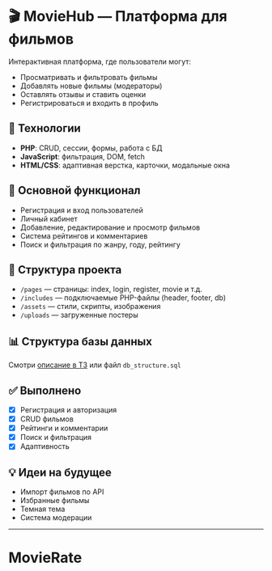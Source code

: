 # 🎬 MovieHub — Платформа для фильмов

Интерактивная платформа, где пользователи могут:
- Просматривать и фильтровать фильмы
- Добавлять новые фильмы (модераторы)
- Оставлять отзывы и ставить оценки
- Регистрироваться и входить в профиль

## 🚀 Технологии
- **PHP**: CRUD, сессии, формы, работа с БД
- **JavaScript**: фильтрация, DOM, fetch
- **HTML/CSS**: адаптивная верстка, карточки, модальные окна

## 📄 Основной функционал
- Регистрация и вход пользователей
- Личный кабинет
- Добавление, редактирование и просмотр фильмов
- Система рейтингов и комментариев
- Поиск и фильтрация по жанру, году, рейтингу

## 📁 Структура проекта
- `/pages` — страницы: index, login, register, movie и т.д.
- `/includes` — подключаемые PHP-файлы (header, footer, db)
- `/assets` — стили, скрипты, изображения
- `/uploads` — загруженные постеры

## 📊 Структура базы данных
Смотри [описание в ТЗ](#) или файл `db_structure.sql`

## ✅ Выполнено
- [x] Регистрация и авторизация
- [x] CRUD фильмов
- [x] Рейтинги и комментарии
- [x] Поиск и фильтрация
- [x] Адаптивность

## 💡 Идеи на будущее
- Импорт фильмов по API
- Избранные фильмы
- Темная тема
- Система модерации

---

# MovieRate
